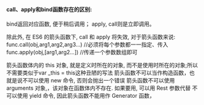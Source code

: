 #### call、apply和bind函数存在的区别:
bind返回对应函数, 便于稍后调用； apply, call则是立即调用。

除此外, 在 ES6 的箭头函数下, call 和 apply 将失效, 对于箭头函数来说:
func.call(obj,arg1,arg2,arg3...) //必须将每个参数都一一指定、传入
func.apply(obj,[arg1,arg2...]) //传递一个参数数组即可

箭头函数体内的 this 对象, 就是定义时所在的对象, 而不是使用时所在的对象;所以不需要类似于var _this = this这种丑陋的写法
箭头函数不可以当作构造函数，也就是说不可以使用 new 命令, 否则会抛出一个错误
箭头函数不可以使用 arguments 对象,，该对象在函数体内不存在. 如果要用, 可以用 Rest 参数代替
不可以使用 yield 命令, 因此箭头函数不能用作 Generator 函数，